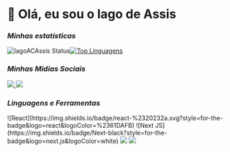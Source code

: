 # 👋 Olá, eu sou o Iago de Assis
### _Minhas estatísticas_
![IagoACAssis Status](https://github-readme-stats.vercel.app/api?username=IagoACAssis&show_icons=true)[![Top Linguagens](https://github-readme-stats.vercel.app/api/top-langs/?username=IagoACAssis&layout=compact)](https://github.com/IagoACAssis/)
### _Minhas Mídias Sociais_
<div> 
  <a href="https://www.linkedin.com/in/iago-de-assis/" target="_blank"><img src="https://img.shields.io/badge/LinkedIn-0077B5?style=for-the-badge&logo=linkedin&logoColor=white" target="_blank">
</a>
  <a href="https://www.instagram.com/iagoacassis/" target="_blank"><img src="https://img.shields.io/badge/Instagram-E4405F?style=for-the-badge&logo=instagram&logoColor=white" target="_blank">
</a>
</div>

### _Linguagens e Ferramentas_
<div>
  ![React](https://img.shields.io/badge/react-%2320232a.svg?style=for-the-badge&logo=react&logoColor=%2361DAFB)
  ![Next JS](https://img.shields.io/badge/Next-black?style=for-the-badge&logo=next.js&logoColor=white)
  <a href="" target="_blank"><img src="https://img.shields.io/badge/MySQL-00000F?style=for-the-badge&logo=mysql&logoColor=white" target="_blank"></a>
  <a href="" target="_blank"><img src="https://img.shields.io/badge/SQLite-07405E?style=for-the-badge&logo=sqlite&logoColor=white" target="_blank"></a>
</div>

 
  

